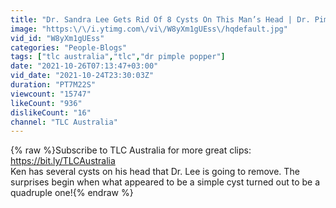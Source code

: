 ```yaml
---
title: "Dr. Sandra Lee Gets Rid Of 8 Cysts On This Man’s Head | Dr. Pimple Popper"
image: "https:\/\/i.ytimg.com\/vi\/W8yXm1gUEss\/hqdefault.jpg"
vid_id: "W8yXm1gUEss"
categories: "People-Blogs"
tags: ["tlc australia","tlc","dr pimple popper"]
date: "2021-10-26T07:13:47+03:00"
vid_date: "2021-10-24T23:30:03Z"
duration: "PT7M22S"
viewcount: "15747"
likeCount: "936"
dislikeCount: "16"
channel: "TLC Australia"
---
```

{% raw %}Subscribe to TLC Australia for more great clips: <a rel="nofollow" target="blank" href="https://bit.ly/TLCAustralia">https://bit.ly/TLCAustralia</a><br />Ken has several cysts on his head that Dr. Lee is going to remove. The surprises begin when what appeared to be a simple cyst turned out to be a quadruple one!{% endraw %}
